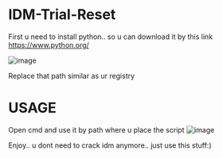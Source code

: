 # IDM-Trial-Reset

First u need to install python.. so u can download it by this link https://www.python.org/




![image](https://github.com/Rzkdriech/IDM-Trial-Reset/assets/87889949/d65caf98-8703-4df8-9158-7d71d429c89c)

Replace that path similar as ur registry

# USAGE
Open cmd and use it by path where u place the script
![image](https://github.com/Rzkdriech/IDM-Trial-Reset/assets/87889949/1a4d2107-f5a9-4d9a-9289-1b6030e524c9)

Enjoy.. u dont need to crack idm anymore.. just use this stuff:)

